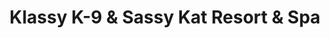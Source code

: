 ---
title: "Klassy K-9 & Sassy Kat Resort & Spa"
url: /oneonta/klassy-k-9-and-sassy-kat-resort-and-spa/
shop: pet grooming
---